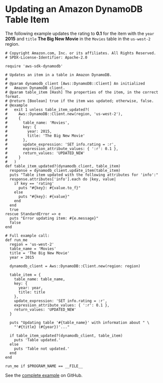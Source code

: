 # Updating an Amazon DynamoDB Table Item<a name="dynamo-example-update-table-item"></a>

The following example updates the rating to **0\.1** for the item with the `year` **2015** and `title` **The Big New Movie** in the `Movies` table in the `us-west-2` region\.

```
# Copyright Amazon.com, Inc. or its affiliates. All Rights Reserved.
# SPDX-License-Identifier: Apache-2.0

require 'aws-sdk-dynamodb'

# Updates an item in a table in Amazon DynamoDB.
#
# @param dynamodb_client [Aws::DynamoDB::Client] An initialized
#   Amazon DynamoDB client.
# @param table_item [Hash] The properties of the item, in the correct format.
# @return [Boolean] true if the item was updated; otherwise, false.
# @example
#   exit 1 unless table_item_updated?(
#     Aws::DynamoDB::Client.new(region, 'us-west-2'),
#     {
#       table_name: 'Movies',
#       key: {
#         year: 2015,
#         title: 'The Big New Movie'
#       },
#       update_expression: 'SET info.rating = :r',
#       expression_attribute_values: { ':r': 0.1 },
#       return_values: 'UPDATED_NEW'
#     }
#   )
def table_item_updated?(dynamodb_client, table_item)
  response = dynamodb_client.update_item(table_item)
  puts "Table item updated with the following attributes for 'info':"
  response.attributes['info'].each do |key, value|
    if key == 'rating'
      puts "#{key}: #{value.to_f}"
    else
      puts "#{key}: #{value}"
    end
  end
  true
rescue StandardError => e
  puts "Error updating item: #{e.message}"
  false
end

# Full example call:
def run_me
  region = 'us-west-2'
  table_name = 'Movies'
  title = 'The Big New Movie'
  year = 2015

  dynamodb_client = Aws::DynamoDB::Client.new(region: region)

  table_item = {
    table_name: table_name,
    key: {
      year: year,
      title: title
    },
    update_expression: 'SET info.rating = :r',
    expression_attribute_values: { ':r': 0.1 },
    return_values: 'UPDATED_NEW'
  }

  puts "Updating table '#{table_name}' with information about " \
    "'#{title} (#{year})'..."

  if table_item_updated?(dynamodb_client, table_item)
    puts 'Table updated.'
  else
    puts 'Table not updated.'
  end
end

run_me if $PROGRAM_NAME == __FILE__
```

See the [complete example](https://github.com/awsdocs/aws-doc-sdk-examples/blob/master/ruby/dynamodb/dynamodb_ruby_example_update_movies_item.rb) on GitHub\.